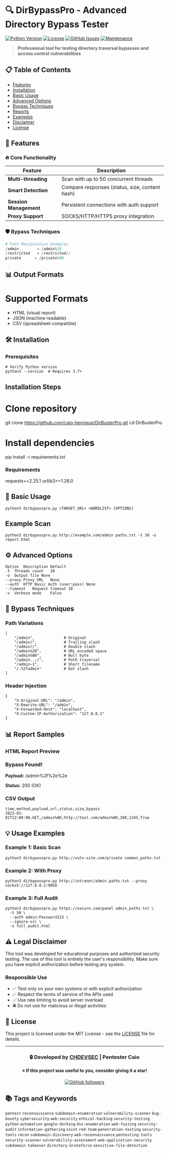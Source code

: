 # 🔍 DirBypassPro - Advanced Directory Bypass Tester

[![Python Version](https://img.shields.io/badge/python-3.7%2B-blue.svg)](https://www.python.org/downloads/)
[![License](https://img.shields.io/badge/license-MIT-green.svg)](LICENSE)
[![GitHub Issues](https://img.shields.io/github/issues/caio-henrique/dirbypasspro.svg)](https://github.com/caio-henrique/dirbypasspro/issues)
[![Maintenance](https://img.shields.io/badge/Maintained%3F-yes-green.svg)](https://github.com/caio-henrique/dirbypasspro/graphs/commit-activity)

> **Professional tool for testing directory traversal bypasses and access control vulnerabilities**

## 📋 Table of Contents
- [Features](#-features)
- [Installation](#-installation)
- [Basic Usage](#-basic-usage)
- [Advanced Options](#-advanced-options)
- [Bypass Techniques](#-bypass-techniques)
- [Reports](#-reports)
- [Examples](#-examples)
- [Disclaimer](#-disclaimer)
- [License](#-license)

## 🚀 Features

### 🔥 Core Functionality
| Feature | Description |
|---------|-------------|
| **Multi-threading** | Scan with up to 50 concurrent threads |
| **Smart Detection** | Compare responses (status, size, content hash) |
| **Session Management** | Persistent connections with auth support |
| **Proxy Support** | SOCKS/HTTP/HTTPS proxy integration |

### 🛡️ Bypass Techniques
```python
# Path Manipulation Examples
/admin        → /admin%20
/restricted   → /restricted//
private      → /private%00
```

## 📊 Output Formats
# Supported Formats
- HTML (visual report)
- JSON (machine readable)
- CSV (spreadsheet compatible)


## 🛠️ Installation
### Prerequisites
```
# Verify Python version
python3 --version  # Requires 3.7+
```

## Installation Steps
# Clone repository
git clone https://github.com/caio-henrique/DirBusterPro.git
cd DirBusterPro

# Install dependencies
pip install -r requirements.txt

### Requirements
requests>=2.25.1
urllib3>=1.26.0


## 🎯 Basic Usage

```
python3 dirbypasspro.py <TARGET_URL> <WORDLIST> [OPTIONS]
```

## Example Scan
```
python3 dirbypasspro.py http://example.com/admin paths.txt -t 30 -o report.html
```

## ⚙️ Advanced Options
```
Option	Description	Default
-t	Threads count	20
-o	Output file	None
--proxy	Proxy URL	None
--auth	HTTP Basic Auth (user:pass)	None
--timeout	Request timeout	10
-v	Verbose mode	False
```

## 🔧 Bypass Techniques
### Path Variations
```
[
    "/admin",             # Original
    "/admin/",            # Trailing slash
    "/admin//",           # Double slash
    "/admin%20",          # URL encoded space
    "/admin%00",          # Null byte
    "/admin..;/",         # Path traversal
    "/admin~1",           # Short filename
    "/.%2fadmin"          # Dot slash
]
```

### Header Injection
```
{
    "X-Original-URL": "/admin",
    "X-Rewrite-URL": "/admin",
    "X-Forwarded-Host": "localhost",
    "X-Custom-IP-Authorization": "127.0.0.1"
}
```

## 📊 Report Samples
### **HTML Report Preview**

<div class="vulnerability">
  <h3>Bypass Found!</h3>
  <p><strong>Payload:</strong> /admin%2f%2e%2e</p>
  <p><strong>Status:</strong> 200 (OK)</p>
</div>

### CSV Output
```
time,method,payload,url,status,size,bypass
2023-01-01T12:00:00,GET,/admin%00,http://test.com/admin%00,200,1245,True
```

## 💡 Usage Examples

### Example 1: Basic Scan
```
python3 dirbypasspro.py http://vuln-site.com/private common_paths.txt
```

### Example 2: With Proxy
```
python3 dirbypasspro.py http://intranet/admin paths.txt --proxy socks5://127.0.0.1:9050
```

### Example 3: Full Audit
```
python3 dirbypasspro.py https://secure.com/panel admin_paths.txt \
  -t 50 \
  --auth admin:Password123 \
  --ignore-ssl \
  -o full_audit.html
```

## ⚠️ Legal Disclaimer

This tool was developed for educational purposes and authorized security testing. The use of this tool is entirely the user's responsibility. Make sure you have explicit authorization before testing any system.

### Responsible Use

- ✅ Test only on your own systems or with explicit authorization
- ✅ Respect the terms of service of the APIs used
- ✅ Use rate limiting to avoid server overload
- ❌ Do not use for malicious or illegal activities

## 📄 License

This project is licensed under the MIT License - see the [LICENSE](LICENSE) file for details.

---

<div align="center">

### 🔒 Developed by [CHDEVSEC](https://github.com/chdevsec) | Pentester Caio

**⭐ If this project was useful to you, consider giving it a star!**

[![GitHub followers](https://img.shields.io/github/followers/chdevsec.svg?style=social&label=Follow)](https://github.com/chdevsec)

</div>

## 📚 Tags and Keywords

`pentest` `reconnaissance` `subdomain-enumeration` `vulnerability-scanner` `bug-bounty` `cybersecurity` `web-security` `ethical-hacking` `security-testing` `python` `automation` `google-dorking` `dns-enumeration` `web-fuzzing` `security-audit` `information-gathering` `osint` `red-team` `penetration-testing` `security-tools` `recon` `subdomain-discovery` `web-reconnaissance` `pentesting-tools` `security-scanner` `vulnerability-assessment` `web-application-security` `subdomain-takeover` `directory-bruteforce` `sensitive-file-detection`

